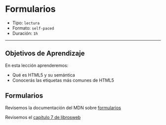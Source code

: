 # Formularios

- Tipo: `lectura`
- Formato: `self-paced`
- Duración: `1h`

***

## Objetivos de Aprendizaje

En esta lección aprenderemos:

- Qué es HTML5 y su semántica
- Conocerás las etiquetas más comunes de HTML5

## Formularios

Revisemos la documentación del MDN sobre
[formularios](https://developer.mozilla.org/es/docs/Learn/HTML/Forms/Your_first_HTML_form)

Revisemos el [capítulo 7 de librosweb](http://librosweb.es/libro/javascript/capitulo_7.html)
<!-- (verificar onclick en html) -->
